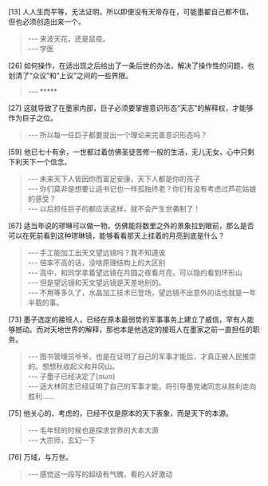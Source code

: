 
[13] 人人生而平等，无法证明，所以即便没有天帝存在，可能墨翟自己都不信，但也必须创造出来一个。
>--- 来波天花，还是鼠疫。<br>
>--- 学医<br>

[26] 如何操作，在适出现之后给出了一条后世的办法，解决了操作性的问题，也划清了“众议”和“上议”之间的一些界限。
>--- *****<br>

[27] 这就导致了在墨家内部，巨子必须要掌握意识形态“天志”的解释权，才能够作为巨子之位。
>--- 所以每一任巨子都要提出一个理论来完善意识形态吗？<br>

[59] 他已七十有余，一世都过着仿佛圣徒苦修一般的生活，无儿无女，心中只剩下利天下一个信念。
>--- 未来天下人皆因你而富足安康，天下人都是你的孩子<br>
>--- 你们莫非是想要让适书记也一样孤独终老？你们有没有考虑过芦花姑娘的感受？<br>
>--- 以后担任巨子的都应该这样，就不会产生世袭制了！<br>

[67] 适当年说的璆琳可以做一物，仿佛能将数里之外的景象拉到眼前，那么是否可以在死前看到这种璆琳镜，能够看看那天上挂着的月亮到底是什么？
>--- 手工能加工出天文望远镜吗？我不知道诶<br>
>--- 倍率不高的话，没啥原理结构上的大区别<br>
>--- 高中，和同学拿着望远镜在月圆之夜看月亮，可以隐约看到环形山<br>
>--- 但是望远镜和天文望远镜是天差地别的。<br>
>--- 不用等多久了，水晶加工技术已登场，望远镜不出意外的话也就是一年半载的事。<br>

[73] 墨子选定的接班人，已经在原本最弱势的军事事务上建立了威信，罕有人能够撼动。而对天地世界的解释，那也本是他选定的接班人在墨家之前一直担任的职务。
>--- 图书管理员爷爷，也是在证明了自己的军事才能后，才真正被人民推崇的。想想秋收起义和井冈山。<br>
>--- 子墨子已经决定了(ಡωಡ)<br>
>--- 适大林同志已经证明了自己的军事才能，将引导墨党诸同志从胜利走向胜利……<br>

[75] 他关心的、考虑的，已经不仅是原本的天下表象，而是天下的本源。
>--- 毛年轻的时候也是探求世界的大本大源<br>
>--- 大宗师，玄幻一下<br>

[76] 万域，与万世。
>--- 感觉这一段写的超级有气魄，看的人好激动<br>
